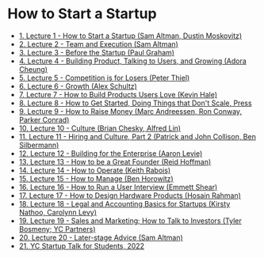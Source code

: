 # How to Start a Startup

- [1. Lecture 1 - How to Start a Startup (Sam Altman, Dustin Moskovitz)]()
- [2. Lecture 2 - Team and Execution (Sam Altman)]()
- [3. Lecture 3 - Before the Startup (Paul Graham)]()
- [4. Lecture 4 - Building Product, Talking to Users, and Growing (Adora Cheung)]()
- [5. Lecture 5 - Competition is for Losers (Peter Thiel)]()
- [6. Lecture 6 - Growth (Alex Schultz)]()
- [7. Lecture 7 - How to Build Products Users Love (Kevin Hale)]()
- [8. Lecture 8 - How to Get Started, Doing Things that Don't Scale, Press]()
- [9. Lecture 9 - How to Raise Money (Marc Andreessen, Ron Conway, Parker Conrad)]()
- [10. Lecture 10 - Culture (Brian Chesky, Alfred Lin)]()
- [11. Lecture 11 - Hiring and Culture, Part 2 (Patrick and John Collison, Ben Silbermann)]()
- [12. Lecture 12 - Building for the Enterprise (Aaron Levie)]()
- [13. Lecture 13 - How to be a Great Founder (Reid Hoffman)]()
- [14. Lecture 14 - How to Operate (Keith Rabois)]()
- [15. Lecture 15 - How to Manage (Ben Horowitz)]()
- [16. Lecture 16 - How to Run a User Interview (Emmett Shear)]()
- [17. Lecture 17 - How to Design Hardware Products (Hosain Rahman)]()
- [18. Lecture 18 - Legal and Accounting Basics for Startups (Kirsty Nathoo, Carolynn Levy)]()
- [19. Lecture 19 - Sales and Marketing; How to Talk to Investors (Tyler Bosmeny; YC Partners)]()
- [20. Lecture 20 - Later-stage Advice (Sam Altman)]()
- [21. YC Startup Talk for Students, 2022]()
